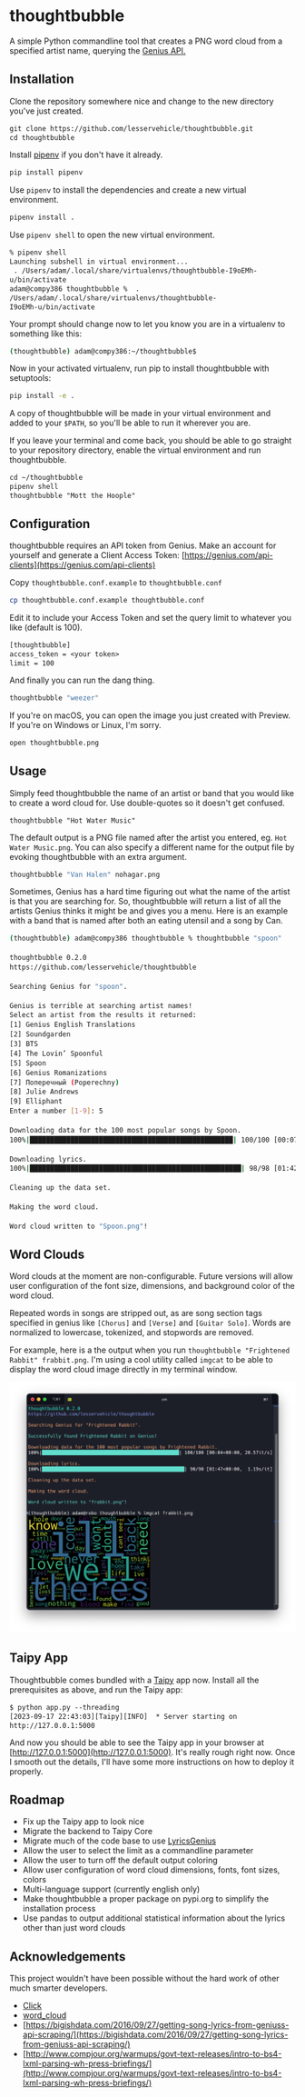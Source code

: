 # thoughtbubble

A simple Python commandline tool that creates a PNG word cloud from a specified artist name, querying the [Genius API.](https://docs.genius.com)

## Installation

Clone the repository somewhere nice and change to the new directory you've just created.

```
git clone https://github.com/lesservehicle/thoughtbubble.git
cd thoughtbubble
```

Install [pipenv](https://pipenv.pypa.io/en/latest/installation/) if you don't have it already.

```bash
pip install pipenv
```

Use `pipenv` to install the dependencies and create a new virtual environment.

```bash
pipenv install .
```

Use `pipenv shell` to open the new virtual environment.

```
% pipenv shell
Launching subshell in virtual environment...
 . /Users/adam/.local/share/virtualenvs/thoughtbubble-I9oEMh-u/bin/activate
adam@compy386 thoughtbubble %  . /Users/adam/.local/share/virtualenvs/thoughtbubble-
I9oEMh-u/bin/activate
```

Your prompt should change now to let you know you are in a virtualenv to something like this:

```bash
(thoughtbubble) adam@compy386:~/thoughtbubble$
```

Now in your activated virtualenv, run pip to install thoughtbubble with setuptools:

```bash
pip install -e .
```

A copy of thoughtbubble will be made in your virtual environment and added to your  `$PATH`, so you'll be able to run it wherever you are.

If you leave your terminal and come back, you should be able to go straight to your repository directory, enable the virtual environment and run thoughtbubble.

```
cd ~/thoughtbubble
pipenv shell
thoughtbubble "Mott the Hoople"
```

## Configuration

thoughtbubble requires an API token from Genius. Make an account for yourself and generate a Client Access Token: [https://genius.com/api-clients](https://genius.com/api-clients)

Copy `thoughtbubble.conf.example` to `thoughtbubble.conf`

```bash
cp thoughtbubble.conf.example thoughtbubble.conf
```

Edit it to include your Access Token and set the query limit to whatever you like (default is 100).

```commandline
[thoughtbubble]
access_token = <your token>
limit = 100
```

And finally you can run the dang thing.

```bash
thoughtbubble "weezer"
```

If you're on macOS, you can open the image you just created with Preview. If you're on Windows or Linux, I'm sorry.

```bash
open thoughtbubble.png
```

## Usage

Simply feed thoughtbubble the name of an artist or band that you would like to create a word cloud for. Use double-quotes so it doesn't get confused.

```
thoughtbubble "Hot Water Music"
```

The default output is a PNG file named after the artist you entered, eg. `Hot Water Music.png`. You can also specify a different name for the output file by evoking thoughtbubble with an extra argument.

```bash
thoughtbubble "Van Halen" nohagar.png
```

Sometimes, Genius has a hard time figuring out what the name of the artist is that you are searching for. So, thoughtbubble will return a list of all the artists Genius thinks it might be and gives you a menu. Here is an example with a band that is named after both an eating utensil and a song by Can.

```bash
(thoughtbubble) adam@compy386 thoughtbubble % thoughtbubble "spoon"

thoughtbubble 0.2.0
https://github.com/lesservehicle/thoughtbubble

Searching Genius for "spoon".

Genius is terrible at searching artist names!
Select an artist from the results it returned:
[1] Genius English Translations
[2] Soundgarden
[3] BTS
[4] The Lovin’ Spoonful
[5] Spoon
[6] Genius Romanizations
[7] Поперечный (Poperechny)
[8] Julie Andrews
[9] Elliphant
Enter a number [1-9]: 5

Downloading data for the 100 most popular songs by Spoon.
100%|██████████████████████████████████████████████████| 100/100 [00:07<00:00, 14.24it/s]

Downloading lyrics.
100%|████████████████████████████████████████████████████| 98/98 [01:42<00:00,  1.04s/it]

Cleaning up the data set.

Making the word cloud.

Word cloud written to "Spoon.png"!
```

## Word Clouds

Word clouds at the moment are non-configurable. Future versions will allow user configuration of the font size, dimensions, and background color of the word cloud.

Repeated words in songs are stripped out, as are song section tags specified in genius like `[Chorus]` and `[Verse]` and `[Guitar Solo]`. Words are normalized to lowercase, tokenized, and stopwords are removed.

For example, here is a the output when you run `thoughtbubble "Frightened Rabbit" frabbit.png`. I'm using a cool utility called `imgcat` to be able to display the word cloud image directly in my terminal window.

![Example](example.png "Example")

## Taipy App

Thoughtbubble comes bundled with a [Taipy](https://docs.taipy.io/en/release-2.3/) app now. Install all the prerequisites as above, and run the Taipy app:

```
$ python app.py --threading
[2023-09-17 22:43:03][Taipy][INFO]  * Server starting on http://127.0.0.1:5000
```

And now you should be able to see the Taipy app in your browser at [http://127.0.0.1:5000](http://127.0.0.1:5000). It's really rough right now. Once I smooth out the details, I'll have some more instructions on how to deploy it properly.

## Roadmap

* Fix up the Taipy app to look nice
* Migrate the backend to Taipy Core
* Migrate much of the code base to use [LyricsGenius](https://lyricsgenius.readthedocs.io/en/master/)
* Allow the user to select the limit as a commandline parameter
* Allow the user to turn off the default output coloring
* Allow user configuration of word cloud dimensions, fonts, font sizes, colors
* Multi-language support (currently english only)
* Make thoughtbubble a proper package on pypi.org to simplify the installation process
* Use pandas to output additional statistical information about the lyrics other than just word clouds

## Acknowledgements

This project wouldn't have been possible without the hard work of other much smarter developers.

* [Click](https://github.com/pallets/click)
* [word_cloud](https://github.com/amueller/word_cloud)
* [https://bigishdata.com/2016/09/27/getting-song-lyrics-from-geniuss-api-scraping/](https://bigishdata.com/2016/09/27/getting-song-lyrics-from-geniuss-api-scraping/)
* [http://www.compjour.org/warmups/govt-text-releases/intro-to-bs4-lxml-parsing-wh-press-briefings/](http://www.compjour.org/warmups/govt-text-releases/intro-to-bs4-lxml-parsing-wh-press-briefings/)
